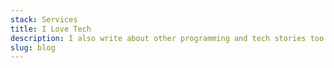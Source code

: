 ```yaml
---
stack: Services
title: I Love Tech
description: I also write about other programming and tech stories too. I just want to make sure new programmers find it easy to scale through in programming reading my blog
slug: blog
---
```

